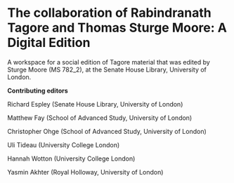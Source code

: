# The collaboration of Rabindranath Tagore and Thomas Sturge Moore: A Digital Edition

A workspace for a social edition of Tagore material that was edited by Sturge Moore (MS 782_2), at the Senate House Library, University of London.

**Contributing editors**

Richard Espley (Senate House Library, University of London)

Matthew Fay (School of Advanced Study, University of London)

Christopher Ohge (School of Advanced Study, University of London)

Uli Tideau (University College London)

Hannah Wotton (University College London)

Yasmin Akhter (Royal Holloway, University of London)
